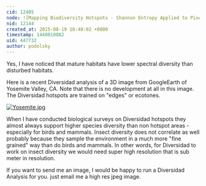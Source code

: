 ```yaml
---
cid: 12405
node: ![Mapping Biodiversity Hotspots - Shannon Entropy Applied to Pixel Space (Case Study: Cape Cod, MA)](../notes/podolsky/08-14-2015/mapping-biodiversity-hotspots-shannon-index-applied-to-pixel-space-case-study-cape-cod-ma)
nid: 12144
created_at: 2015-08-19 18:48:02 +0000
timestamp: 1440010082
uid: 447732
author: podolsky
---
```


Yes, I have noticed that mature habitats have lower spectral diversity than disturbed habitats.  

Here is a recent Diversidad analysis of a 3D image from GoogleEarth of Yosemite Valley, CA.  Note that there is no development at all in this image.  The Diversidad hotspots are trained on "edges" or ecotones.  

[![Yosemite.jpg](https://i.publiclab.org/system/images/photos/000/011/202/medium/Yosemite.jpg)](https://i.publiclab.org/system/images/photos/000/011/202/original/Yosemite.jpg)

When I have conducted biological surveys on Diversidad hotspots they almost always support higher species diversity than non hotspot areas - especially for birds and mammals.  Insect diversity does not correlate as well probably because they sample the environment in a much more "fine grained" way than do birds and mammals.  In other words, for Diversidad to work on insect diversity we would need super high resolution that is sub meter in resolution.

If you want to send me an image, I would be happy to run a Diversidad Analysis for you.  just email me a high res jpeg image.